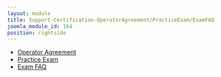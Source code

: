 ```yaml
---
layout: module
title: Support-Certification-OperatorAgreement/PracticeExam/ExamFAQ
joomla_module_id: 164
position: rightside
---
```

<!--<a href="index.php?option=com_content&amp;view=article&amp;id=652&amp;catid=66&amp;Itemid=249">NewTek Certification</a>-->
<div class="sidemenu">
<ul class="menu">
<li><a href="index.php?option=com_content&amp;view=article&amp;id=408:tricaster-certification-operator-agreement&amp;catid=66:newtek-certified">Operator Agreement</a></li>
<li><a href="/support/certified/exam-details/422-support-tricaster-get-certified-practice-exam.html">Practice Exam</a></li>
<li><a href="index.php?option=com_content&amp;view=article&amp;id=655">Exam FAQ</a></li>
</ul>
</div>
